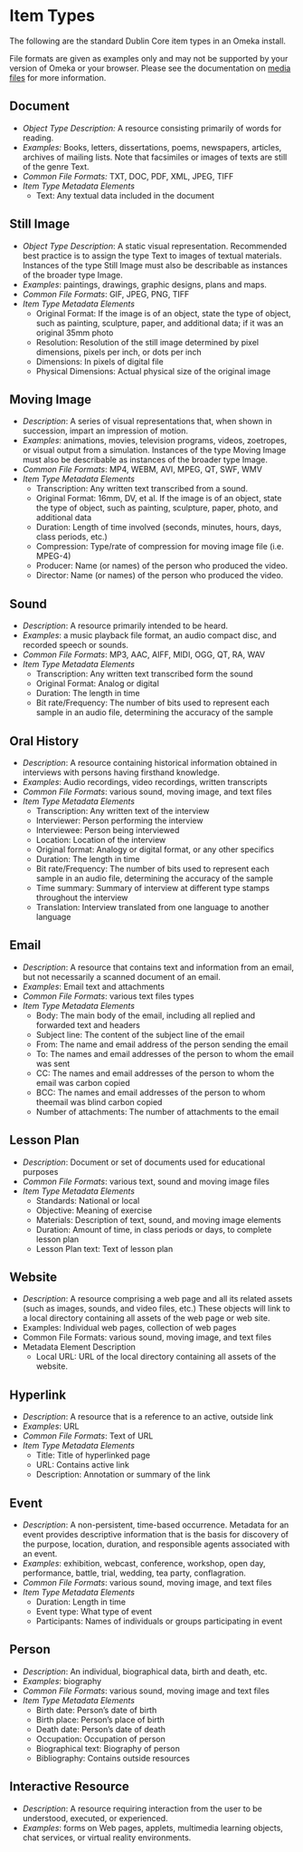 
Item Types
==========
The following are the standard Dublin Core item types in an Omeka install. 

File formats are given as examples only and may not be supported by your version of Omeka or your browser. Please see the documentation on [media files](/Media_Files.md) for more information.

Document
---------------------------------------------------------
-   *Object Type Description:* A resource consisting primarily of words for reading.
-   *Examples:* Books, letters, dissertations, poems, newspapers,     articles, archives of mailing lists. Note that facsimiles or images of texts are still of the genre Text.
-   *Common File Formats:* TXT, DOC, PDF, XML, JPEG, TIFF
-   *Item Type Metadata Elements*
    -   Text: Any textual data included in the document

Still Image
-------------------------------------------------------------
-   *Object Type Description*: A static visual representation. Recommended best practice is to assign the type Text to images of textual materials. Instances of the type Still Image must also be describable as instances of the broader type Image.
-   *Examples*: paintings, drawings, graphic designs, plans and maps.
-   *Common File Formats*: GIF, JPEG, PNG, TIFF
-   *Item Type Metadata Elements*
    -   Original Format: If the image is of an object, state the type of object, such as painting, sculpture, paper, and additional data; if it was an original 35mm photo
    -   Resolution: Resolution of the still image determined by pixel dimensions, pixels per inch, or dots per inch
    -   Dimensions: In pixels of digital file
    -   Physical Dimensions: Actual physical size of the original image

Moving Image
---------------------------------------------------------------
-   *Description*: A series of visual representations that, when shown in succession, impart an impression of motion.
-   *Examples*: animations, movies, television programs, videos, zoetropes, or visual output from a simulation. Instances of the type Moving Image must also be describable as instances of the broader type Image.
-   *Common File Formats*: MP4, WEBM, AVI, MPEG, QT, SWF, WMV
-   *Item Type Metadata Elements*
    -   Transcription: Any written text transcribed from a sound.
    -   Original Format: 16mm, DV, et al. If the image is of an object, state the type of object, such as painting, sculpture, paper, photo, and additional data
    -   Duration: Length of time involved (seconds, minutes, hours, days, class periods, etc.)
    -   Compression: Type/rate of compression for moving image file (i.e. MPEG-4)
    -   Producer: Name (or names) of the person who produced the video.
    -   Director: Name (or names) of the person who produced the video.

Sound
-------------------------------------------------
-   *Description*: A resource primarily intended to be heard.
-   *Examples*: a music playback file format, an audio compact disc, and recorded speech or sounds.
-   *Common File Formats*: MP3, AAC, AIFF, MIDI, OGG, QT, RA, WAV
-   *Item Type Metadata Elements*
    -   Transcription: Any written text transcribed form the sound
    -   Original Format: Analog or digital
    -   Duration: The length in time
    -   Bit rate/Frequency: The number of bits used to represent each sample in an audio file, determining the accuracy of the sample

Oral History
---------------------------------------------------------------
-   *Description*: A resource containing historical information obtained in interviews with persons having firsthand knowledge.
-   *Examples*: Audio recordings, video recordings, written transcripts
-   *Common File Formats*: various sound, moving image, and text files
-   *Item Type Metadata Elements*
    -   Transcription: Any written text of the interview
    -   Interviewer: Person performing the interview
    -   Interviewee: Person being interviewed
    -   Location: Location of the interview
    -   Original format: Analogy or digital format, or any other specifics
    -   Duration: The length in time
    -   Bit rate/Frequency: The number of bits used to represent each sample in an audio file, determining the accuracy of the sample
    -   Time summary: Summary of interview at different type stamps throughout the interview
    -   Translation: Interview translated from one language to another language

Email
-------------------------------------------------

-   *Description*: A resource that contains text and information from an email, but not necessarily a scanned document of an email.
-   *Examples*: Email text and attachments
-   *Common File Formats*: various text files types
-   *Item Type Metadata Elements*
    -   Body: The main body of the email, including all replied and forwarded text and headers
    -   Subject line: The content of the subject line of the email
    -   From: The name and email address of the person sending the email
    -   To: The names and email addresses of the person to whom the email was sent
    -   CC: The names and email addresses of the person to whom the email was carbon copied
    -   BCC: The names and email addresses of the person to whom theemail was blind carbon copied
    -   Number of attachments: The number of attachments to the email

Lesson Plan
-------------------------------------------------------------
-   *Description*: Document or set of documents used for educational purposes
-   *Common File Formats*: various text, sound and moving image files
-   *Item Type Metadata Elements*
    -   Standards: National or local
    -   Objective: Meaning of exercise
    -   Materials: Description of text, sound, and moving image elements
    -   Duration: Amount of time, in class periods or days, to complete lesson plan
    -   Lesson Plan text: Text of lesson plan

Website
-----------------------------------------------------
-   *Description*: A resource comprising a web page and all its related assets (such as images, sounds, and video files, etc.) These objects will link to a local directory containing all assets of the web page or web site.
-   Examples: Individual web pages, collection of web pages
-   Common File Formats: various sound, moving image, and text files
-   Metadata Element Description
    -   Local URL: URL of the local directory containing all assets of the website.

Hyperlink
---------------------------------------------------------

-   *Description*: A resource that is a reference to an active, outside link
-   *Examples*: URL
-   *Common File Formats*: Text of URL
-   *Item Type Metadata Elements*
    -   Title: Title of hyperlinked page
    -   URL: Contains active link
    -   Description: Annotation or summary of the link

Event
-------------------------------------------------

-   *Description*: A non-persistent, time-based occurrence. Metadata for an event provides descriptive information that is the basis for discovery of the purpose, location, duration, and responsible agents associated with an event.
-   *Examples*: exhibition, webcast, conference, workshop, open day, performance, battle, trial, wedding, tea party, conflagration.
-   *Common File Formats*: various sound, moving image, and text files
-   *Item Type Metadata Elements*
    -   Duration: Length in time
    -   Event type: What type of event
    -   Participants: Names of individuals or groups participating in event

Person
---------------------------------------------------
-   *Description*: An individual, biographical data, birth and death, etc.
-   *Examples*: biography
-   *Common File Formats*: various sound, moving image and text files
-   *Item Type Metadata Elements*
    -   Birth date: Person’s date of birth
    -   Birth place: Person’s place of birth
    -   Death date: Person’s date of death
    -   Occupation: Occupation of person
    -   Biographical text: Biography of person
    -   Bibliography: Contains outside resources

Interactive Resource
-------------------------------------------------------------

-   *Description*: A resource requiring interaction from the user to be understood, executed, or experienced.
-   *Examples*: forms on Web pages, applets, multimedia learning objects, chat services, or virtual reality environments.

